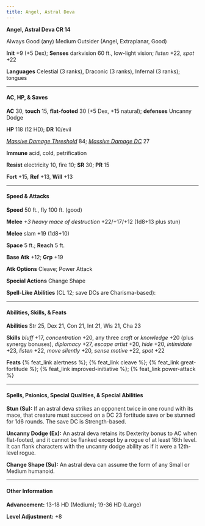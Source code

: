```yaml
---
title: Angel, Astral Deva
---
```


**Angel, Astral Deva CR 14**

Always Good (any) Medium Outsider (Angel, Extraplanar, Good)

**Init** +9 (+5 Dex); **Senses** darkvision 60 ft., low-light vision; _listen_ +22, _spot_ +22

**Languages** Celestial (3 ranks), Draconic (3 ranks), Infernal (3 ranks); tongues

<hr />

<h4>AC, HP, &amp; Saves</h4>

**AC** 30, **touch** 15, **flat-footed** 30 (+5 Dex, +15 natural); **defenses** Uncanny Dodge

**HP** 118 (12 HD); **DR** 10/evil

<a href="{{ site.url }}/game-rules/adventuring-combat/combat/#loss-of-hit-points">_Massive Damage Threshold_</a> 84; <a href="{{ site.url }}/game-rules/adventuring-combat/combat/#loss-of-hit-points">_Massive Damage DC_</a> 27

**Immune** acid, cold, petrification

**Resist** electricity 10, fire 10; **SR** 30; **PR** 15

**Fort** +15, **Ref** +13, **Will** +13

<hr />

<h4>Speed &amp; Attacks</h4>

**Speed** 50 ft., fly 100 ft. (good)

**Melee** _+3 heavy mace of destruction_ +22/+17/+12 (1d8+13 plus stun)

**Melee** slam +19 (1d8+10)

**Space** 5 ft.; **Reach** 5 ft.

**Base Atk** +12; **Grp** +19

**Atk Options** Cleave; Power Attack

**Special Actions** Change Shape

**Spell-Like Abilities** (CL 12; save DCs are Charisma-based):

<hr />

<h4>Abilities, Skills, &amp; Feats</h4>

**Abilities** Str 25, Dex 21, Con 21, Int 21, Wis 21, Cha 23

**Skills** _bluff_ +17, _concentration_ +20, any three _craft_ or _knowledge_ +20 (plus synergy bonuses), _diplomacy_ +27, _escape artist_ +20, _hide_ +20, _intimidate_ +23, _listen_ +22, _move silently_ +20, _sense motive_ +22, _spot_ +22

**Feats** {% feat_link alertness %}; {% feat_link cleave %}; {% feat_link great-fortitude %}; {% feat_link improved-initiative %}; {% feat_link power-attack %}

<hr />

<h4>Spells, Psionics, Special Qualities, &amp; Special Abilities</h4>

**Stun (Su):** If an astral deva strikes an opponent twice in one round with its mace, that creature must succeed on a DC 23 fortitude save or be stunned for 1d6 rounds. The save DC is Strength-based.

**Uncanny Dodge (Ex):** An astral deva retains its Dexterity bonus to AC when flat-footed, and it cannot be flanked except by a rogue of at least 16th level. It can flank characters with the uncanny dodge ability as if it were a 12th-level rogue.

**Change Shape (Su):** An astral deva can assume the form of any Small or Medium humanoid.

<hr />

<h4>Other Information</h4>

**Advancement:** 13-18 HD (Medium); 19-36 HD (Large)

**Level Adjustment:** +8